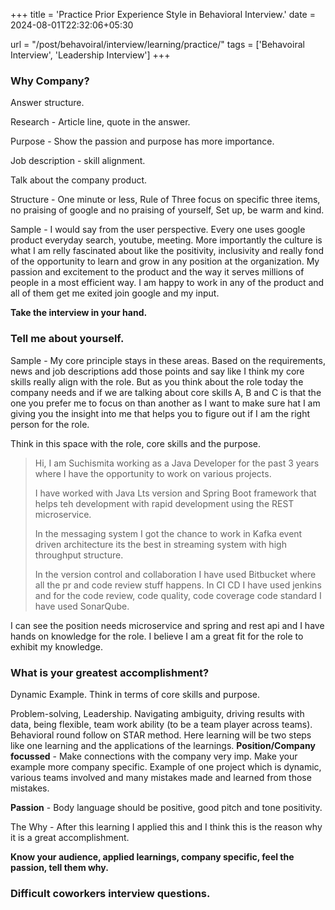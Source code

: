 +++
title = 'Practice Prior Experience Style in Behavioral Interview.'
date = 2024-08-01T22:32:06+05:30

url = "/post/behavoiral/interview/learning/practice/"
tags = ['Behavoiral Interview', 'Leadership Interview']
+++

### Why Company?

Answer structure.

Research - Article line, quote in the answer.

Purpose - Show the passion and purpose has more importance. 

Job description - skill alignment.

Talk about the company product.

Structure - One minute or less, Rule of Three focus on specific three items, no praising of google and no praising of yourself, Set up, be warm and kind.


Sample - I would say from the user perspective. Every one uses google product everyday search, youtube, meeting. More importantly the culture is what I am relly fascinated about like the positivity, inclusivity and really fond of the opportunity to learn and grow in any position at the organization. My passion and excitement to the product and the way it serves millions of people in a most efficient way. I am happy to work in any of the product and all of them get me exited  join google and my input.



**Take the interview in your hand.**
### Tell me about yourself.
Sample - My core principle stays in these areas. Based on the requirements, news and job descriptions add those points and say like I think my core skills really align with the role.
But as you think about the role today the company needs and if we are talking about core skills A, B and C is that the one you prefer me to  focus on than another as I want to make sure hat I am giving you the insight into me that helps you to figure out if I am the right person for the role.

Think in this space with the role, core skills and the purpose.


> Hi, I am Suchismita working as a Java Developer for the past 3 years where I have the opportunity to work on various projects. 
> 
> I have worked with Java Lts version and Spring Boot framework that helps teh development with rapid development using the REST microservice.
> 
> In the messaging system I got the chance to work in Kafka event driven architecture its the best in streaming system with high throughput structure.
> 
> In the version control and collaboration I have used Bitbucket where all the pr and code review stuff happens. In CI CD I have used jenkins and for the code review, code quality, code coverage code standard I have used SonarQube.

I can see the position needs microservice and spring and rest api and I have hands on knowledge for the role. I believe I am a great fit for the role to exhibit my knowledge.

### What is your greatest accomplishment?
Dynamic Example. Think in terms of core skills and purpose. 

Problem-solving, Leadership. Navigating ambiguity, driving results with data, being flexible, team work ability (to be a team player across teams).
Behavioral round follow on STAR method. Here learning will be two steps like one learning and the applications of the learnings. 
**Position/Company focussed** - Make connections with the company very imp. Make your example more company specific. Example of one project which is dynamic, various teams involved and many mistakes made and learned from those mistakes.

**Passion** - Body language should be positive, good pitch and tone positivity.

The Why - After this learning I applied this and I think this is the reason why it is a great accomplishment.

**Know your audience, applied learnings, company specific, feel the passion, tell them why.**

### Difficult coworkers interview questions.



